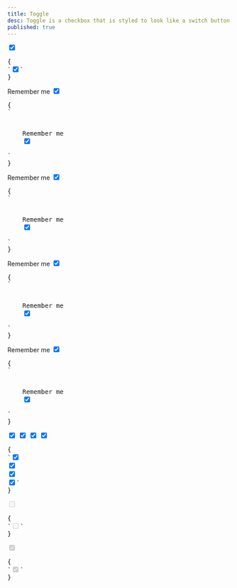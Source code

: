 ```yaml
---
title: Toggle
desc: Toggle is a checkbox that is styled to look like a switch button.
published: true
---
```


<script>
  import Component from "@components/Component.svelte"
  import ClassTable from "@components/ClassTable.svelte"
  import { prefix } from '$lib/stores';
  import { replace } from '$lib/actions';
</script>

<ClassTable
data="{[
  { type:'component', class: 'form-control', desc: 'Container element' },
  { type:'component', class: 'toggle', desc: 'For checkbox' },
  { type:'modifier', class: 'toggle-primary', desc: 'Adds `primary` to toggle' },
  { type:'modifier', class: 'toggle-secondary', desc: 'Adds `secondary` to toggle' },
  { type:'modifier', class: 'toggle-accent', desc: 'Adds `accent` to toggle' },
  { type:'responsive', class: 'toggle-lg', desc: 'Large toggle' },
  { type:'responsive', class: 'toggle-md', desc: 'Medium toggle (default)' },
  { type:'responsive', class: 'toggle-sm', desc: 'Small toggle' },
  { type:'responsive', class: 'toggle-xs', desc: 'Extra small toggle' },
]}"
/>

<Component title="Toggle">
<input type="checkbox" class="toggle" checked>
<pre slot="html" use:replace={{ to: $prefix }}>{
`<input type="checkbox" class="$$toggle" checked>`
}</pre>
</Component>

<Component title="With label and form-control">
<div class="form-control w-52">
  <label class="cursor-pointer label">
    <span class="label-text">Remember me</span> 
    <input type="checkbox" class="toggle" checked>
  </label>
</div>
<pre slot="html" use:replace={{ to: $prefix }}>{
`<div class="$$form-control">
  <label class="$$label cursor-pointer">
    <span class="$$label-text">Remember me</span> 
    <input type="checkbox" class="$$toggle" checked>
  </label>
</div>`
}</pre>
</Component>

<Component title="Primary color">
<div class="form-control w-52">
  <label class="cursor-pointer label">
    <span class="label-text">Remember me</span> 
    <input type="checkbox" class="toggle toggle-primary" checked>
  </label>
</div>
<pre slot="html" use:replace={{ to: $prefix }}>{
`<div class="$$form-control">
  <label class="$$label cursor-pointer">
    <span class="$$label-text">Remember me</span>
    <input type="checkbox" class="$$toggle $$toggle-primary" checked>
  </label>
</div>`
}</pre>
</Component>

<Component title="Secondary color">
<div class="form-control w-52">
  <label class="cursor-pointer label">
    <span class="label-text">Remember me</span> 
    <input type="checkbox" class="toggle toggle-secondary" checked>
  </label>
</div>
<pre slot="html" use:replace={{ to: $prefix }}>{
`<div class="$$form-control">
  <label class="$$label cursor-pointer">
    <span class="$$label-text">Remember me</span>
    <input type="checkbox" class="$$toggle $$toggle-secondary" checked>
  </label>
</div>`
}</pre>
</Component>

<Component title="Accent color">
<div class="form-control w-52">
  <label class="cursor-pointer label">
    <span class="label-text">Remember me</span> 
    <input type="checkbox" class="toggle toggle-accent" checked>
  </label>
</div>
<pre slot="html" use:replace={{ to: $prefix }}>{
`<div class="$$form-control">
  <label class="$$label cursor-pointer">
    <span class="$$label-text">Remember me</span>
    <input type="checkbox" class="$$toggle $$toggle-accent" checked>
  </label>
</div>`
}</pre>
</Component>

<Component title="Sizes">
<div class="flex flex-col items-center gap-2">
  <input type="checkbox" class="toggle toggle-xs" checked>
  <input type="checkbox" class="toggle toggle-sm" checked>
  <input type="checkbox" class="toggle toggle-md" checked>
  <input type="checkbox" class="toggle toggle-lg" checked>
</div>
<pre slot="html" use:replace={{ to: $prefix }}>{
`<input type="checkbox" class="$$toggle $$toggle-xs" checked>
<input type="checkbox" class="$$toggle $$toggle-sm" checked>
<input type="checkbox" class="$$toggle $$toggle-md" checked>
<input type="checkbox" class="$$toggle $$toggle-lg" checked>`
}</pre>
</Component>

<Component title="Disabled">
<input type="checkbox" class="toggle" disabled>
<pre slot="html" use:replace={{ to: $prefix }}>{
`<input type="checkbox" class="$$toggle" disabled>`
}</pre>
</Component>

<Component title="Disabled and checked">
<input type="checkbox" class="toggle" disabled checked>
<pre slot="html" use:replace={{ to: $prefix }}>{
`<input type="checkbox" class="$$toggle" disabled checked>`
}</pre>
</Component>
